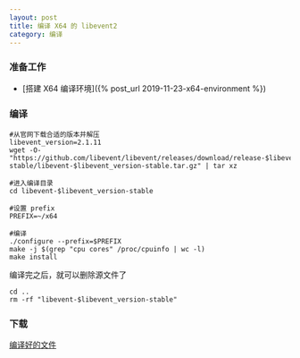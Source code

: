 ```yaml
---
layout: post
title: 编译 X64 的 libevent2
category: 编译
---
```


### 准备工作
- [搭建 X64 编译环境]({% post_url 2019-11-23-x64-environment %})

### 编译
```shell
#从官网下载合适的版本并解压
libevent_version=2.1.11
wget -O- "https://github.com/libevent/libevent/releases/download/release-$libevent_version-stable/libevent-$libevent_version-stable.tar.gz" | tar xz

#进入编译目录
cd libevent-$libevent_version-stable

#设置 prefix
PREFIX=~/x64

#编译
./configure --prefix=$PREFIX
make -j $(grep "cpu cores" /proc/cpuinfo | wc -l)
make install
```

编译完之后，就可以删除源文件了
```shell
cd ..
rm -rf "libevent-$libevent_version-stable"
```

### 下载
[编译好的文件](/assets/x64-libevent2.tgz)

